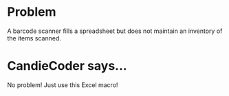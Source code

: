 # Problem
A barcode scanner fills a spreadsheet but does not maintain an inventory of the items scanned.

# CandieCoder says...
No problem! Just use this Excel macro!
